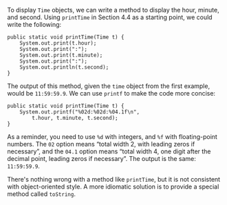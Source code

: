 To display `Time` objects, we can write a method to display the hour, minute, and second. Using `printTime` in Section 4.4 as a starting point, we could write the following:


```code
public static void printTime(Time t) {
    System.out.print(t.hour);
    System.out.print(":");
    System.out.print(t.minute);
    System.out.print(":");
    System.out.println(t.second);
}
```

The output of this method, given the `time` object from the first example, would be `11:59:59.9`. We can use `printf` to make the code more concise:


```code
public static void printTime(Time t) {
    System.out.printf("%02d:%02d:%04.1f\n",
        t.hour, t.minute, t.second);
}
```

As a reminder, you need to use `%d` with integers, and `%f` with floating-point numbers. The `02` option means “total width 2, with leading zeros if necessary”, and the `04.1` option means “total width 4, one digit after the decimal point, leading zeros if necessary”. The output is the same: `11:59:59.9`.

There's nothing wrong with a method like `printTime`, but it is not consistent with object-oriented style. A more idiomatic solution is to provide a special method called `toString`.